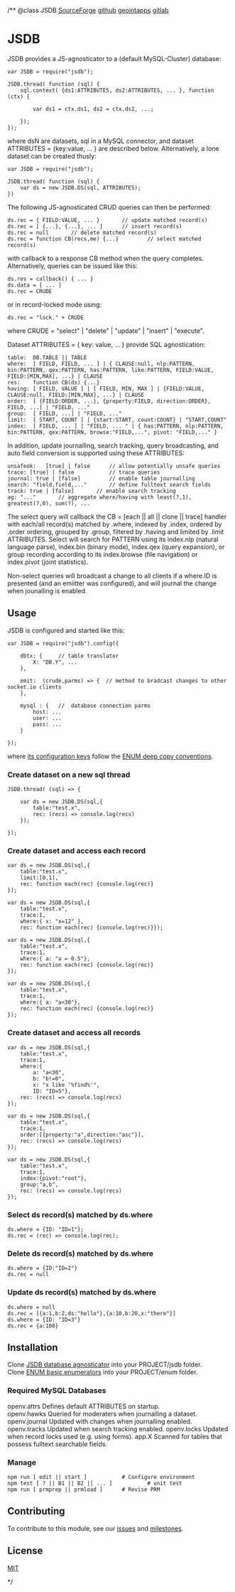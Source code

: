 /**
@class JSDB 
	[SourceForge](https://sourceforge.net) 
	[github](https://github.com/acmesds/jsdb.git) 
	[geointapps](https://git.geointapps.org/acmesds/jsdb)
	[gitlab](https://gitlab.weat.nga.ic.gov/acmesds/jsdb.git)
	
# JSDB

JSDB provides a JS-agnosticator to a (default MySQL-Cluster) database:
	
	var JSDB = require("jsdb");
	
	JSDB.thread( function (sql) {
		sql.context( {ds1:ATTRIBUTES, ds2:ATTRIBUTES, ... }, function (ctx) {

			var ds1 = ctx.ds1, ds2 = ctx.ds2, ...;

		});
	});

where dsN are datasets, sql in a MySQL connector, and dataset ATTRIBUTES = {key:value, ... } are 
described below.  Alternatively, a lone dataset can be created thusly:

	var JSDB = require("jsdb");
	
	JSDB.thread( function (sql) {
		var ds = new JSDB.DS(sql, ATTRIBUTES);
	})

The following JS-agnosticated CRUD queries can then be performed:

	ds.rec = { FIELD:VALUE, ... }		// update matched record(s) 
	ds.rec = [ {...}, {...}, ... ]		// insert record(s)
	ds.rec = null 		// delete matched record(s)
	ds.rec = function CB(recs,me) {...}			// select matched record(s)

with callback to a response CB method when the query completes.  Alternatively,
queries can be issued like this:

	ds.res = callback() { ... }
	ds.data = [ ... ]
	ds.rec = CRUDE

or in record-locked mode using:

	ds.rec = "lock." + CRUDE

where CRUDE = "select" | "delete" | "update" | "insert" | "execute".

Dataset ATTRIBUTES = { key: value, ... } provide SQL agnostication:

	table: 	DB.TABLE || TABLE
	where: 	[ FIELD, FIELD, ... ] | { CLAUSE:null, nlp:PATTERN, bin:PATTERN, qex:PATTERN, has:PATTERN, like:PATTERN, FIELD:VALUE, FIELD:[MIN,MAX], ...} | CLAUSE
	res: 	function CB(ds) {...}
	having: [ FIELD, VALUE ] | [ FIELD, MIN, MAX ] | {FIELD:VALUE, CLAUSE:null, FIELD:[MIN,MAX], ...} | CLAUSE
	order: 	[ {FIELD:ORDER, ...}, {property:FIELD, direction:ORDER}, FIELD, ...] | "FIELD, ..."
	group: 	[ FIELD, ...] | "FIELD, ..."
	limit: 	[ START, COUNT ] | {start:START, count:COUNT} | "START,COUNT"
	index:	[ FIELD, ... ] | "FIELD, ... " | { has:PATTERN, nlp:PATTERN, bin:PATTERN, qex:PATTERN, browse:"FIELD,...", pivot: "FIELD,..." }

In addition, update journalling, search tracking, query broadcasting, and auto field conversion is 
supported using these ATTRIBUTES:

	unsafeok: 	[true] | false 		// allow potentially unsafe queries
	trace: [true] | false			// trace queries
	journal: true | [false] 		// enable table journalling
	search: "field,field,..." 		// define fulltext search fields
	track: true | [false] 		// enable search tracking
	ag: "..." 		// aggregate where/having with least(?,1), greatest(?,0), sum(?), ...

The select query will callback the CB = [each || all || clone || trace] handler with each/all record(s) matched 
by .where, indexed by  .index, ordered by .order ordering, grouped by .group, filtered by .having 
and limited by .limit ATTRIBUTES.  Select will search for PATTERN 
using its index.nlp (natural language parse), index.bin (binary mode), index.qex (query expansion), 
or group recording according to its index.browse (file navigation) or index.pivot (joint statistics).

Non-select queries will broadcast a change to all clients if a where.ID is presented (and an emiitter
was configured), and will journal the change when jounalling is enabled.

## Usage

JSDB is configured and started like this:

	var JSDB = require("jsdb").config({ 
	
		dbtx: {		// table translator
			X: "DB.Y", ...
		},
		
		emit:  (crude,parms) => {  // method to bradcast changes to other socket.io clients
		}, 
		
		mysql : {	// 	database connection parms
			host: ...
			user: ...
			pass: ...
		}

	});

where [its configuration keys](/shares/prm/jsdb/index.html) follow 
the [ENUM deep copy conventions](https://github.com/acmesds/enum).

### Create dataset on a new sql thread

	JSDB.thread( (sql) => {
	
		var ds = new JSDB.DS(sql,{
			table:"test.x", 
			rec: (recs) => console.log(recs) 
		});
		
	});

### Create dataset and access each record

	var ds = new JSDB.DS(sql,{
		table:"test.x",
		limit:[0,1],
		rec: function each(rec) {console.log(rec)}
	});
		
	var ds = new JSDB.DS(sql,{
		table:"test.x",
		trace:1,
		where:{ x: "x=12" },
		rec: function each(rec) {console.log(rec)}});
		
	var ds = new JSDB.DS(sql,{
		table:"test.x",
		trace:1,
		where:{ a: "a = 0.5"},
		rec: function each(rec) {console.log(rec)}
	});
	
	var ds = new JSDB.DS(sql,{
		table:"test.x",
		trace:1,
		where:{ a: "a<30"},
		rec: function each(rec) {console.log(rec)}
	});

### Create dataset and access all records

	var ds = new JSDB.DS(sql,{
		table:"test.x",
		trace:1,
		where:{
			a: "a<30", 
			b: "b!=0",
			x: "x like '%find%'",
			ID: "ID=5"},
		rec: (recs) => console.log(recs)
	});
	
	var ds = new JSDB.DS(sql,{
		table:"test.x",
		trace:1,
		order:[{property:"a",direction:"asc"}],
		rec: (recs) => console.log(recs)
	});
	
	var ds = new JSDB.DS(sql,{
		table:"test.x",
		trace:1,
		index:{pivot:"root"},
		group:"a,b",
		rec: (recs) => console.log(recs)
	});

### Select ds record(s) matched by ds.where

	ds.where = {ID: "ID=1"};
	ds.rec = (rec) => console.log(rec);

### Delete ds record(s) matched by ds.where

	ds.where = {ID:"ID=2"}
	ds.rec = null

### Update ds record(s) matched by ds.where

	ds.where = null
	ds.rec = [{a:1,b:2,ds:"hello"},{a:10,b:20,x:"there"}]
	ds.where = {ID: "ID=3"}
	ds.rec = {a:100} 
	
## Installation

Clone [JSDB database agnosticator](https://github.com/acmesds/enum) into your PROJECT/jsdb folder.  
Clone [ENUM basic enumerators](https://github.com/acmesds/enum) into your PROJECT/enum folder.   

### Required MySQL Databases

openv.attrs   Defines default ATTRIBUTES on startup.  
openv.hawks	 Queried for moderaters when journalling a dataset.
openv.journal	Updated with changes when journalling enabled.
openv.tracks	Updated when search tracking enabled.
openv.locks	Updated when record locks used (e.g. using forms).
app.X 	Scanned for tables that possess fulltext searchable fields.

### Manage 

	npm run [ edit || start ]			# Configure environment
	npm test [ ? || B1 || B2 || ... ]			# unit test
	npm run [ prmprep || prmload ]		# Revise PRM

## Contributing

To contribute to this module, see our [issues](https://totem.west.ile.nga.ic.gov/issues.view)
and [milestones](https://totem.west.ile.nga.ic.gov/milestones.view).

## License

[MIT](LICENSE)

*/
